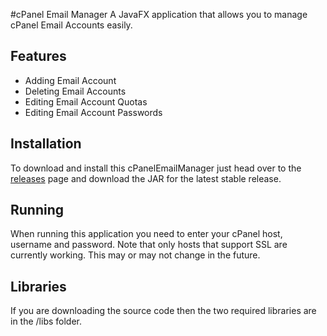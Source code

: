 #cPanel Email Manager
A JavaFX application that allows you to manage cPanel Email Accounts easily.

## Features
- Adding Email Account
- Deleting Email Accounts
- Editing Email Account Quotas
- Editing Email Account Passwords

## Installation
To download and install this cPanelEmailManager just head over to the [releases](https://github.com/shivampaw/cPanelEmailManager/releases) page and download the JAR for the latest stable release.

## Running
When running this application you need to enter your cPanel host, username and password. Note that only hosts that support SSL are currently working. This may or may not change in the future.

## Libraries
If you are downloading the source code then the two required libraries are in the /libs folder.

